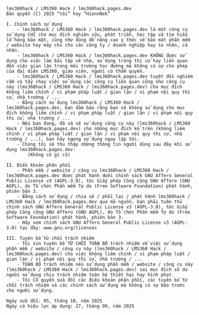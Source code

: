 ﻿    lms360hack / LMS360 Hack / lms360hack.pages.dev
    Bản quyền (C) 2025 “tôi” hay “HiennNek”

    I. Chính sách sử dụng
        - lms360hack / LMS360 Hack / lms360hack.pages.dev là một công cụ sử dụng CHỈ cho mục đích nghiên cứu, phát triển, học tập và tìm hiểu lỗ hỏng bảo mật, cũng như dùng để nâng cao ý thức về bảo mật phần mềm / website hay máy chủ cho các công ty / doanh nghiệp hay tư nhân, cá nhân.
        - lms360hack / LMS360 Hack / lms360hack.pages.dev KHÔNG được sử dụng cho việc làm bài tập về nhà, sử dụng trong thi cử hay liên quan đến việc gian lận trong môi trường học đường mà không có sự cho phép của đại diện LMS360, giáo viên, người có thẩm quyền.
        - lms360hack / LMS360 Hack / lms360hack.pages.dev tuyệt đối nghiêm cấm và tẩy chay việc sử dụng các công cụ liên quan cũng như công cụ này (lms360hack / LMS360 Hack / lms360hack.pages.dev) cho mục đích không liêm chính / vi phạm pháp luật / gian lận / vi phạm nội quy thi cử, nhà trường / ...
        - Bằng cách sử dụng lms360hack / LMS360 Hack / lms360hack.pages.dev, bạn đảm bảo rằng bạn sẽ không sử dụng cho mục đích không liêm chính / vi phạm pháp luật / gian lận / vi phạm nội quy thi cử, nhà trường / ...
        - Nếu bạn đang, đã và sẽ sử dụng công cụ này (lms360hack / LMS360 Hack / lms360hack.pages.dev) cho những mục đích kể trên (không liêm chính / vi phạm pháp luật / gian lận / vi phạm nội quy thi cử, nhà trường / ...), bạn hãy ngưng sử dụng ngay lập tức.
        - Chúng tôi sẽ thu thập những thông tin người dùng sau đây khi sử dụng lms360hack.pages.dev:
            (Không có gì cả)

    II. Điều khoản phân phối
        - Phần mềm / website / công cụ lms360hack / LMS360 Hack / lms360hack.pages.dev được phát hành dưới chính sách GNU Affero General Public License v3 (AGPL-3.0), tức Giấy phép Công cộng GNU Affero (GNU AGPL), do Tổ chức Phần mềm Tự do (Free Software Foundation) phát hành, phiên bản 3.
        - Bằng cách sử dụng / chia sẻ / phối lại / phát hành lms360hack / LMS360 Hack / lms360hack.pages.dev qua mã nguồn, bạn phải tuân thủ chính sách GNU Affero General Public License v3 (AGPL-3.0), tức Giấy phép Công cộng GNU Affero (GNU AGPL), do Tổ chức Phần mềm Tự do (Free Software Foundation) phát hành, phiên bản 3.
        - Hãy xem chính sách GNU Affero General Public License v3 (AGPL-3.0) tại đây: www.gnu.org/licenses

    III. Tuyên bố từ chối trách nhiệm
        - Tôi xin tuyên bố TỪ CHỐI TOÀN BỘ trách nhiệm về việc sử dụng phần mềm / website / công cụ này (lms360hack / LMS360 Hack / lms360hack.pages.dev) cho việc không liêm chính / vi phạm pháp luật / gian lận / vi phạm nội quy thi cử, nhà trường / ...
        - TOÀN BỘ trách nhiệm nếu sử dụng phần mềm / website / công cụ này (lms360hack / LMS360 Hack / lms360hack.pages.dev) sai mục đích sẽ do người sử dụng chịu trách nhiệm toàn bộ thiệt hại hay hình phạt.
        - Tôi CÓ quyền sửa đổi các điều khoản phân phối, các tuyên bố từ chối trách nhiệm và các chính sách sử dụng mà không có sự báo trước cho người sử dụng.

    Ngày sửa đổi: 05, tháng 10, năm 2025
    Ngày có hiệu lực áp dụng: 27, tháng 09, năm 2025



